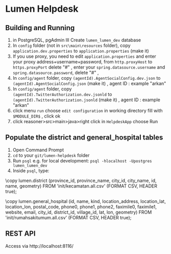 # Lumen Helpdesk

## Building and Running

1. in PostgreSQL, pgAdmin III Create `lumen_lumen_dev` database
2. In `config` folder (not in `src\main\resources` folder), copy `application.dev.properties` to `application.properties` (make it)
3. If you use proxy, you need to edit `application.properties` and enter your proxy address+username+password, from `http.proxyHost` to `https.proxyPort` delete "#" , 
    enter your `spring.datasource.username` and `spring.datasource.password`,  delete "#" ,
4. In `config/agent` folder, copy `(agentId).AgentSocialConfig.dev.json` to `(agentId).AgentSocialConfig.json` (make it) , agent ID : example "arkan"
5. In `config/agent` folder, copy `(agentId).TwitterAuthorization.dev.jsonld` to `(agentId).TwitterAuthorization.jsonld` (make it) , agent ID : example "arkan"
6. click menu `run` choose `edit configuration` in working directory fill with `$MODULE_DIR$` , click ok
7. click reasoner>src>main>java>right click in `HelpdeskApp` choose Run

## Populate the district and general_hospital tables

1. Open Command Prompt
2. `cd` to your `git/lumen-helpdesk` folder
3. Run `psql` e.g. for local development: `psql -hlocalhost -Upostgres lumen_lumen_dev`
4. Inside `psql`, type:

\copy lumen.district (province_id, province_name, city_id, city_name, id, name, geometry) FROM 'init/kecamatan.all.csv' (FORMAT CSV, HEADER true);

\copy lumen.general_hospital (id, name, kind, location_address, location_lat, location_lon, postal_code, phone0, phone1, phone2, faximile0, faximile1, website, email, city_id, district_id, village_id, lat, lon, geometry) FROM 'init/rumahsakitumum.all.csv' (FORMAT CSV, HEADER true);

## REST API

Access via http://localhost:8116/
